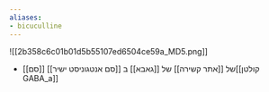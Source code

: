 ```yaml
---
aliases:
- bicuculline
---
```

![[2b358c6c01b01d5b55107ed6504ce59a_MD5.png]]
- [[סם]] [[סם אנטגוניסט ישיר]] של [[אתר קשירה]] של [[גאבא]] ב[[קולטן GABA_a]]